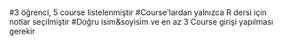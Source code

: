 #
#3 öğrenci, 5 course listelenmiştir
#Course'lardan yalnızca R dersi için notlar seçilmiştir
#Doğru isim&soyisim ve en az 3 Course girişi yapılması gerekir

